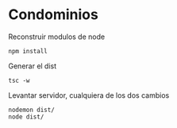 # Condominios

Reconstruir modulos de node
````
npm install
````


Generar el dist
````
tsc -w
````

Levantar servidor, cualquiera de los dos cambios
````
nodemon dist/
node dist/
````